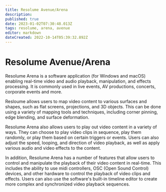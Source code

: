 ```yaml
---
title: Resolume Avenue/Arena
description: 
published: true
date: 2023-01-02T07:30:48.013Z
tags: resolume, arena, avenue
editor: markdown
dateCreated: 2022-10-14T05:39:32.892Z
---
```


# Resolume Avenue/Arena

Resolume Arena is a software application (for Windows and macOS) enabling real-time video and audio playback, manipulation, and effects processing. It is commonly used in live events, AV productions, concerts, corporate events and more.

Resloume allows users to map video content to various surfaces and shapes, such as flat screens, projections, and 3D objects. This can be done using a variety of mapping tools and techniques, including corner pinning, edge blending, and surface deformation.

Resolume Arena also allows users to play out video content in a variety of ways. They can choose to play video clips in sequence, play them randomly, or play them based on certain triggers or events. Users can also adjust the speed, looping, and direction of video playback, as well as apply various audio and video effects to the content.

In addition, Resolume Arena has a number of features that allow users to control and manipulate the playback of their video content in real-time. This includes the ability to use midi controllers, OSC (Open Sound Control) devices, and other hardware to control the playback of video clips and effects. Users can also use the software's built-in timeline editor to create more complex and synchronized video playback sequences.

